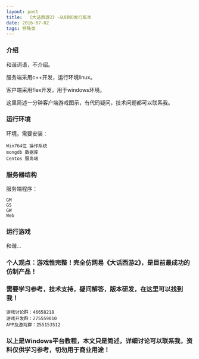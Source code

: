 ```yaml
---
layout: post
title:  《大话西游2》-从0到D发行版本
date: 2016-07-02
tags: 特殊类
---
```



### 介绍


和谐词语，不介绍。

服务端采用c++开发，运行环境linux。

客户端采用flex开发，用于windows环境。

这里简述一分钟客户端游戏图示，有代码疑问，技术问题都可以联系我。


### 运行环境

环境，需要安装：

``` 
Win764位 操作系统
mongdb 数据库
Centos 服务端
``` 

### 服务器结构

服务端程序：

``` 
GM
GS
GW
Web
``` 

### 运行游戏

和谐...

### 个人观点：游戏性完整！完全仿网易《大话西游2》，是目前最成功的仿制产品！

### 需要学习参考，技术支持，疑问解答，版本研发，在这里可以找到我！

``` 
游戏讨论群：46658218
游戏开发群：275559010
APP及游戏群：255153512
``` 

### 以上是Windows平台教程，本文只是简述，详细讨论可以联系我，资料仅供学习参考，切勿用于商业用途！